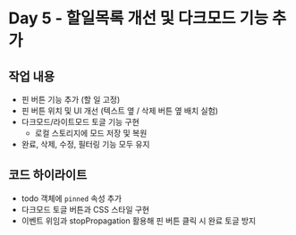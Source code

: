 # Day 5 - 할일목록 개선 및 다크모드 기능 추가

## 작업 내용
- 핀 버튼 기능 추가 (할 일 고정)
- 핀 버튼 위치 및 UI 개선 (텍스트 옆 / 삭제 버튼 옆 배치 실험)
- 다크모드/라이트모드 토글 기능 구현
  - 로컬 스토리지에 모드 저장 및 복원
- 완료, 삭제, 수정, 필터링 기능 모두 유지

## 코드 하이라이트

- todo 객체에 `pinned` 속성 추가
- 다크모드 토글 버튼과 CSS 스타일 구현
- 이벤트 위임과 stopPropagation 활용해 핀 버튼 클릭 시 완료 토글 방지